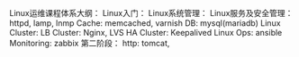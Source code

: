 Linux运维课程体系大纲：
    Linux入门：
    Linux系统管理：
    Linux服务及安全管理：
         httpd, lamp, lnmp
         Cache: memcached, varnish
         DB: mysql(mariadb)
    Linux Cluster:
         LB Cluster: Nginx, LVS
         HA Cluster: Keepalived
    Linux Ops: ansible
    Monitoring: zabbix
第二阶段：
    http:
        tomcat,
